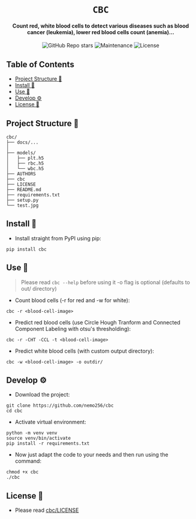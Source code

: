 <div align="center">

# `CBC`

<h4>
  Count red, white blood cells to detect various diseases such as blood cancer (leukemia), lower red blood cells count (anemia)...
</h4>

<!-- Badges -->
![GitHub Repo stars](https://img.shields.io/github/stars/nemo256/cbc?style=for-the-badge)
![Maintenance](https://shields.io/maintenance/yes/2022?style=for-the-badge)
![License](https://shields.io/github/license/nemo256/cbc?style=for-the-badge)

</div>

<!-- TABLE OF CONTENTS -->
## Table of Contents

* [Project Structure 📁](#project-structure)
* [Install 🔨](#install)
* [Use 🚀](#use)
* [Develop ⚙️](#develop)
* [License 📑](#license)

## Project Structure 📁
```
cbc/
├── docs/...
│
├── models/
│   ├── plt.h5
│   ├── rbc.h5
│   └── wbc.h5
├── AUTHORS
├── cbc
├── LICENSE
├── README.md
├── requirements.txt
├── setup.py
└── test.jpg
```

## Install 🔨
- Install straight from PyPI using pip:
```shell
pip install cbc
```
## Use 🚀
> Please read `cbc --help` before using it
> -o flag is optional (defaults to out/ directory)
- Count blood cells (-r for red and -w for white):
```shell
cbc -r <blood-cell-image>
```
- Predict red blood cells (use Circle Hough Tranform and Connected Component Labeling with otsu's thresholding):
```shell
cbc -r -CHT -CCL -t <blood-cell-image>
```
- Predict white blood cells (with custom output directory):
```shell
cbc -w <blood-cell-image> -o outdir/
```

## Develop ⚙️
- Download the project:
```shell
git clone https://github.com/nemo256/cbc
cd cbc 
```
- Activate virtual environment:
```shell
python -m venv venv
source venv/bin/activate
pip install -r requirements.txt
```
- Now just adapt the code to your needs and then run using the command:
```shell
chmod +x cbc
./cbc
```

## License 📑
- Please read [cbc/LICENSE](https://github.com/nemo256/cbc/blob/master/LICENSE)
